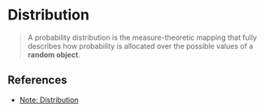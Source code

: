# Distribution

> A probability distribution is the measure-theoretic mapping that fully describes how probability is allocated over the possible values of a **random object**.

## References

- [Note: Distribution](https://righteous-guardian-68f.notion.site/Distribution-184c0f5171ec8043be4fd6256478fbaa?source=copy_link)